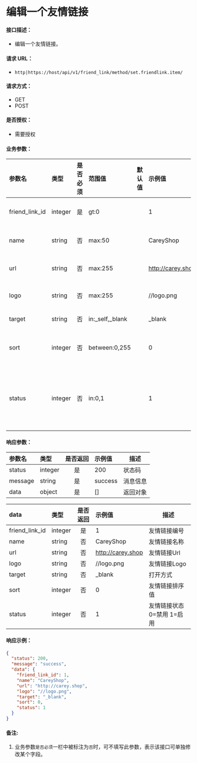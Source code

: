 # 编辑一个友情链接

#### 接口描述：
- 编辑一个友情链接。

#### 请求 URL：
- `http|https://host/api/v1/friend_link/method/set.friendlink.item/`

#### 请求方式：
- GET
- POST

#### 是否授权：
- 需要授权

#### 业务参数：
|参数名|类型|是否必须|范围值|默认值|示例值|描述|
|:----|:---|:---:|:-----|:-----|:-----|-----|
|friend_link_id |integer |是 |gt:0 | |1 |友情链接编号 |
|name |string |否 |max:50 | |CareyShop |友情链接名称 |
|url |string |否 |max:255 | |http://carey.shop |友情链接Url |
|logo |string |否 |max:255 | |//logo.png |友情链接Logo |
|target |string |否 |in:_self,_blank | |_blank |打开方式 |
|sort |integer |否 |between:0,255 | |0 |友情链接排序值 |
|status |integer |否 |in:0,1 | |1 |友情链接状态 0=禁用 1=启用 |

#### 响应参数：
|参数名|类型|是否返回|示例值|描述|
|:-----|:-----|:---:|:-----|-----|
|status |integer |是 |200 |状态码 |
|message |string |是 |success |消息信息 |
|data |object |是 |[] |返回对象 |

|data|类型|是否返回|示例值|描述|
|:-----|:-----|:---:|:-----|-----|
|friend_link_id |integer |是 |1 |友情链接编号 |
|name |string |否 |CareyShop |友情链接名称 |
|url |string |否 |http://carey.shop |友情链接Url |
|logo |string |否 |//logo.png |友情链接Logo |
|target |string |否 |_blank |打开方式 |
|sort |integer |否 |0 |友情链接排序值 |
|status |integer |否 |1 |友情链接状态 0=禁用 1=启用 |

#### 响应示例：
```json
{
  "status": 200,
  "message": "success",
  "data": {
    "friend_link_id": 1,
    "name": "CareyShop",
    "url": "http://carey.shop",
    "logo": "//logo.png",
    "target": "_blank",
    "sort": 0,
    "status": 1
  }
}
```

#### 备注:
1. 业务参数`是否必须`一栏中被标注为`否`时，可不填写此参数，表示该接口可单独修改某个字段。